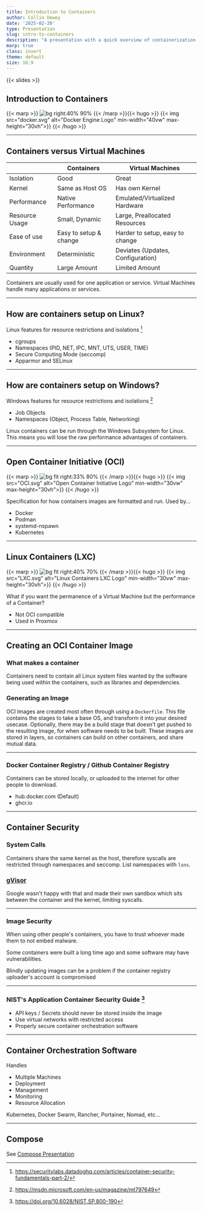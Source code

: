 ```yaml
---
title: Introduction to Containers
author: Collin Dewey
date: '2025-02-20'
type: Presentation
slug: intro-to-containers
description: "A presentation with a quick overview of containerization technlogies available and comparing them to virtual machines."
marp: true
class: invert
theme: default
size: 16:9
---
```


{{< slides >}}

## Introduction to Containers
<!-- _footer: By Collin Dewey-->

{{< marp >}}
![bg right:40% 90%](docker.svg)
{{< /marp >}}{{< hugo >}}
{{< img src="docker.svg" alt="Docker Engine Logo" min-width="40vw" max-height="30vh">}}
{{< /hugo >}}

---

## Containers versus Virtual Machines

||Containers|Virtual Machines|
|---|---|---|
|Isolation|Good|Great|
|Kernel|Same as Host OS|Has own Kernel|
|Performance|Native Performance|Emulated/Virtualized Hardware|
|Resource Usage|Small, Dynamic|Large, Preallocated Resources|
|Ease of use|Easy to setup & change|Harder to setup, easy to change|
|Environment|Deterministic|Deviates (Updates, Configuration)|
|Quantity|Large Amount|Limited Amount|

Containers are usually used for one application or service.
Virtual Machines handle many applications or services.

---
<!-- _footer: securitylabs.datadoghq.com/articles/container-security-fundamentals-part-2-->

## How are containers setup on Linux?

Linux features for resource restrictions and isolations [^1]

- cgroups
- Namespaces (PID, NET, IPC, MNT, UTS, USER, TIME)
- Secure Computing Mode (seccomp)
- Apparmor and SELinux

[^1]: https://securitylabs.datadoghq.com/articles/container-security-fundamentals-part-2/

---
## How are containers setup on Windows?
<!-- _footer: msdn.microsoft.com/en-us/magazine/mt797649-->

Windows features for resource restrictions and isolations [^2]

- Job Objects
- Namespaces (Object, Process Table, Networking)

Linux containers can be run through the Windows Subsystem for Linux.
This means you will lose the raw performance advantages of containers.

[^2]: https://msdn.microsoft.com/en-us/magazine/mt797649

---

## Open Container Initiative (OCI)

{{< marp >}}
![bg fit right:33% 80%](OCI.svg)
{{< /marp >}}{{< hugo >}}
{{< img src="OCI.svg" alt="Open Container Initiative Logo" min-width="30vw" max-height="30vh">}}
{{< /hugo >}}

Specification for how containers images are formatted and run.
Used by...

- Docker <!--(runc)-->
- Podman <!--(runc)-->
- systemd-nspawn
- Kubernetes

---

## Linux Containers (LXC)
<!--_footer: systemd-nspawn is also usable for this purpose-->

{{< marp >}}
![bg fit right:40% 70%](LXC.svg)
{{< /marp >}}{{< hugo >}}
{{< img src="LXC.svg" alt="Linux Containers LXC Logo" min-width="30vw" max-height="30vh">}}
{{< /hugo >}}

What if you want the permanence of a Virtual Machine but the performance of a Container?
- Not OCI compatible
- Used in Proxmox

---

## Creating an OCI Container Image

### What makes a container
Containers need to contain all Linux system files wanted by the software being used within the containers, such as libraries and dependencies.

### Generating an Image

OCI Images are created most often through using a `Dockerfile`. This file contains the stages to take a base OS, and transform it into your desired usecase.
Optionally, there may be a build stage that doesn't get pushed to the resulting image, for when software needs to be built.
These images are stored in layers, so containers can build on other containers, and share mutual data.

---

### Docker Container Registry / Github Container Registry
Containers can be stored locally, or uploaded to the internet for other people to download.

- hub.docker.com (Default)
- ghcr.io

---

## Container Security

### System Calls
Containers share the same kernel as the host, therefore syscalls are restricted through namespaces and seccomp. 
List namespaces with `lsns`.


### [gVisor](https://github.com/google/gvisor)

Google wasn't happy with that and made their own sandbox which sits between the container and the kernel, limiting syscalls.

---

### Image Security

When using other people's containers, you have to trust whoever made them to not embed malware.

Some containers were built a long time ago and some software may have vulnerabilities.

Blindly updating images can be a problem if the container registry uploader's account is compromised


---

### NIST's Application Container Security Guide [^3]
<!-- _footer: doi.org/10.6028/NIST.SP.800-190 -->

- API keys / Secrets should never be stored inside the image
- Use virtual networks with restricted access
- Properly secure container orchestration software

[^3]: https://doi.org/10.6028/NIST.SP.800-190

---

## Container Orchestration Software

Handles
- Multiple Machines
- Deployment
- Management
- Monitoring
- Resource Allocation

Kubernetes, Docker Swarm, Rancher, Portainer, Nomad, etc...

---

## Compose

See [Compose Presentation](https://collindewey.net/presentations/intro-to-compose/)